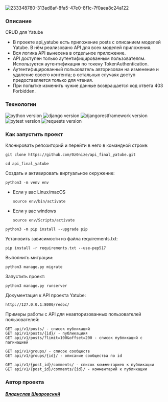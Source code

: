 ![233348780-313ad8af-8fa5-47e0-8f1c-7f0aea8c24a122](https://user-images.githubusercontent.com/112638163/234629394-ba57d889-a76c-4842-abe5-067a2d3301de.png)

### Описание
CRUD для Yatube
* В проекте api_yatube есть приложение posts с описанием моделей Yatube. В нём реализовано API для всех моделей приложения.
* Вся логика API вынесена в отдельное приложение. 
* API доступен только аутентифицированным пользователям. Используется аутентификация по токену TokenAuthentication.
* Аутентифицированный пользователь авторизован на изменение и удаление своего контента; в остальных случаях доступ предоставляется только для чтения.
* При попытке изменить чужие данные возвращается код ответа 403 Forbidden.

### Технологии
![python version](https://img.shields.io/badge/Python-3.9.10-yellowgreen?logo=python)
![django version](https://img.shields.io/badge/Django-3.2.16-yellowgreen?logo=django)
![djangorestframework version](https://img.shields.io/badge/djangorestframework-3.12.4-yellowgreen?logo=django)
![pytest version](https://img.shields.io/badge/pytest-6.2.4-yellowgreen?logo=pytest)
![requests version](https://img.shields.io/badge/requests-2.26.0-yellowgreen)

### Как запустить проект

Клонировать репозиторий и перейти в него в командной строке:

```
git clone https://github.com/0z0nize/api_final_yatube.git
```

```
cd api_final_yatube
```

Cоздать и активировать виртуальное окружение:

```
python3 -m venv env
```

- Если у вас Linux/macOS

    ```
    source env/bin/activate
    ```

- Если у вас windows

    ```
    source env/Scripts/activate
    ```

```
python3 -m pip install --upgrade pip
```

Установить зависимости из файла requirements.txt:

```
pip install -r requirements.txt --use-pep517
```

Выполнить миграции:

```
python3 manage.py migrate
```

Запустить проект:

```
python3 manage.py runserver
```

Документация к API проекта Yatube:

```
http://127.0.0.1:8000/redoc/
```
Примеры работы с API для неавторизованных пользователей пользователей:

```
GET api/v1/posts/ - список публикаций
GET api/v1/posts/{id}/ - публикациия
GET api/v1/posts/?limit=100&offset=200 - список публикаций с пагинацией
```

```
GET api/v1/groups/ - список сообществ
GET api/v1/groups/{id}/ - описание сообщества по id
```
```
GET api/v1/{post_id}/comments/ - список комментариев к публикации
GET api/v1/{post_id}/comments/{id}/ - комментарий к публикации
```

### Автор проекта
#### [_Владислав Шкаровский_](https://github.com/0z0nize)

